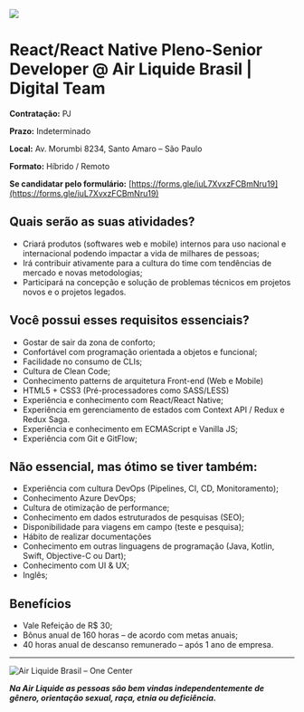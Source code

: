![](https://i.ibb.co/m8T361h/frontend-stack.jpg)

# React/React Native Pleno-Senior Developer @ Air Liquide Brasil | Digital Team

**Contratação:** PJ

**Prazo:** Indeterminado

**Local:** Av. Morumbi 8234, Santo Amaro – São Paulo

**Formato:** Híbrido / Remoto

**Se candidatar pelo formulário:** [https://forms.gle/iuL7XvxzFCBmNru19](https://forms.gle/iuL7XvxzFCBmNru19)

## Quais serão as suas atividades?

- Criará produtos (softwares web e mobile) internos para uso nacional e internacional podendo impactar a vida de milhares de pessoas;
- Irá contribuir ativamente para a cultura do time com tendências de mercado e novas metodologias;
- Participará na concepção e solução de problemas técnicos em projetos novos e o projetos legados.

## **Você possui esses requisitos essenciais?**

- Gostar de sair da zona de conforto;
- Confortável com programação orientada a objetos e funcional;
- Facilidade no consumo de CLIs;
- Cultura de Clean Code;
- Conhecimento patterns de arquitetura Front-end (Web e Mobile)
- HTML5 + CSS3 (Pré-processadores como SASS/LESS)
- Experiência e conhecimento com React/React Native;
- Experiência em gerenciamento de estados com Context API / Redux e Redux Saga.
- Experiência e conhecimento em ECMAScript e Vanilla JS;
- Experiência com Git e GitFlow;

## **Não essencial, mas ótimo se tiver também:**

- Experiência com cultura DevOps (Pipelines, CI, CD, Monitoramento);
- Conhecimento Azure DevOps;
- Cultura de otimização de performance;
- Conhecimento em dados estruturados de pesquisas (SEO);
- Disponibilidade para viagens em campo (teste e pesquisa);
- Hábito de realizar documentações
- Conhecimento em outras linguagens de programação (Java, Kotlin, Swift, Objective-C ou Dart);
- Conhecimento com UI & UX;
- Inglês;

## Benefícios

- Vale Refeição de R$ 30;
- Bônus anual de 160 horas – de acordo com metas anuais;
- 40 horas anual de descanso remunerado – após 1 ano de empresa.

---

<img src="https://i.ibb.co/K60cQCn/Group-1.png" alt="Air Liquide Brasil – One Center" border="0" />

_**Na Air Liquide as pessoas são bem vindas independentemente de gênero, orientação sexual, raça, etnia ou deficiência.**_

